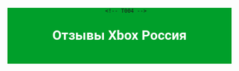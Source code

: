 <head>
  <center>
<div id="rec754935812" class="r" style="padding-top:0px;padding-bottom:0px; background-color:#009f2a;" data-bg-color="#009f2a">

		<!-- T004 -->
<div class="t004">
	<div class="t-container t-align_center">
	  	<div class="t-col t-col_10 t-prefix_2">
			<div field="text" class="t-text t-text_md  " style="opacity: 1;"><div id="editrecord754935812fieldtext" class="editinplacefield ql-container"><div class="ql-editor" data-gramm="false" contenteditable="true" quill-global-styles="{&quot;color&quot;:&quot;&quot;,&quot;fontSize&quot;:&quot;30px&quot;,&quot;lineHeight&quot;:&quot;&quot;,&quot;textAlign&quot;:&quot;&quot;}" style="font-size: 30px;"><p><strong style="font-family: Roboto;">Отзывы Xbox Россия</strong></p></div><div class="ql-clipboard" contenteditable="true" tabindex="-1"></div></div></div>
		</div>
	</div>
</div>
      <style> #rec754935812 .t-text {   color: #ffffff; }</style>
	</div>
  </center>
  <!-- ... -->
  <link
    rel="stylesheet"
    href="https://unpkg.com/@waline/client@v3/dist/waline.css"
  />
</head>
<body>
  <!-- ... -->
  <div id="waline"></div>
  <script type="module">
    import { init } from 'https://unpkg.com/@waline/client@v3/dist/waline.js';

    init({
      el: '#waline',
      serverURL: 'https://commentxbox.vercel.app/',
      lang: 'ru',
    });
  </script>
</body>
<style>
.wl-count { visibility: hidden; }
.wl-sort { visibility: hidden; }
  darkmode-selector {
  /* Regular color */
  --waline-white: #000;
</style>
